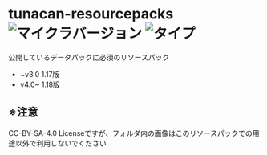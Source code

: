 # tunacan-resourcepacks ![マイクラバージョン](https://img.shields.io/badge/Minecraft%20Ver-Java%201.17~1.18.1-brightgreen) ![タイプ](https://img.shields.io/badge/Type-resourcepack-orange)
公開しているデータパックに必須のリソースパック
- ~v3.0 1.17版
- v4.0~ 1.18版

## ※注意
 CC-BY-SA-4.0 Licenseですが、フォルダ内の画像はこのリソースパックでの用途以外で利用しないでください
